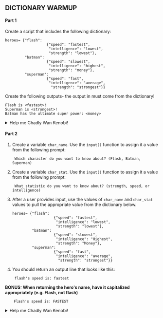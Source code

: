 ## DICTIONARY WARMUP

#### Part 1

Create a script that includes the following dictionary:

```
heroes= {"flash":
                   {"speed": "fastest", 
                    "intelligence": "lowest", 
                    "strength": "lowest"}, 
         "batman":
                   {"speed": "slowest", 
                    "intelligence": "highest", 
                    "strength": "money"}, 
         "superman":
                   {"speed": "fast", 
                    "intelligence": "average", 
                     "strength": "strongest"}}
```
    
Create the following outputs- the output in <ANGLE BRACKETS> must come from the dictionary!
        
```
Flash is <fastest>!
Superman is <strongest>!
Batman has the ultimate super power: <money>
```

<details>
<summary>Help me Chadly Wan Kenobi!</summary>

    print(f"Flash is {heroes['flash']['speed']}!")
    # OR
    print("Flash is " + heroes['flash']['speed'] + "!")
        
</details>
        
#### Part 2

1. Create a variable `char_name`. Use the `input()` function to assign it a value from the following prompt:

        Which character do you want to know about? (Flash, Batman, Superman)
        
0. Create a variable `char_stat`. Use the `input()` function to assign it a value from the following prompt:

        What statistic do you want to know about? (strength, speed, or intelligence)
        
0. After a user provides input, use the values of `char_name` and `char_stat` values to pull the appropriate value from the dictionary below. 

    ```
    heroes= {"flash":
                       {"speed": "fastest", 
                        "intelligence": "lowest", 
                        "strength": "lowest"}, 
             "batman":
                       {"speed": "slowest", 
                        "intelligence": "Highest", 
                        "strength": "Money"}, 
             "superman":
                       {"speed": "fast", 
                        "intelligence": "average", 
                         "strength": "strongest"}}
    ```
    
0. You should return an output line that looks like this:

        flash's speed is: fastest

**BONUS: When returning the hero's name, have it capitalized appropriately (e.g. Flash, not flash)**
        
        Flash's speed is: FASTEST
        
<details>
<summary>Help me Chadly Wan Kenobi!</summary>

    char_name= input("Which character do you want to know about? (Flash, Batman, Superman)\n>")
    char_stat= input("What statistic do you want to know about? (strength, speed, or intelligence)\n>")

    print(f"{char_name}'s {char_stat} is: {heroes[char_name][char_stat]}")

    # ANSWER TO BONUS
    # this includes the .capitalize(), .lower(), and .upper() methods to "normalize" the input
    print(f"{char_name.capitalize()}'s {char_stat} is: {heroes[char_name.lower()][char_stat.lower()].upper()}")
        
</details>
        

